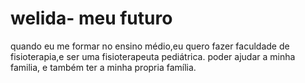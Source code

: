 # welida- meu futuro 
quando eu me formar no ensino médio,eu quero fazer faculdade de fisioterapia,e ser uma fisioterapeuta pediátrica.
poder ajudar a minha familia, e também ter a minha propria família.
